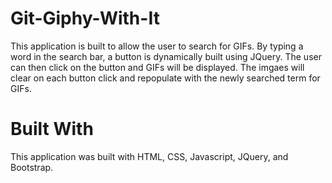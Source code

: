 # Git-Giphy-With-It

This application is built to allow the user to search for GIFs. By typing a word in the search bar, a button is dynamically built using JQuery. The user can then click on the button and GIFs will be displayed. The imgaes will clear on each button click and repopulate with the newly searched term for GIFs.

# Built With

This application was built with HTML, CSS, Javascript, JQuery, and Bootstrap.
